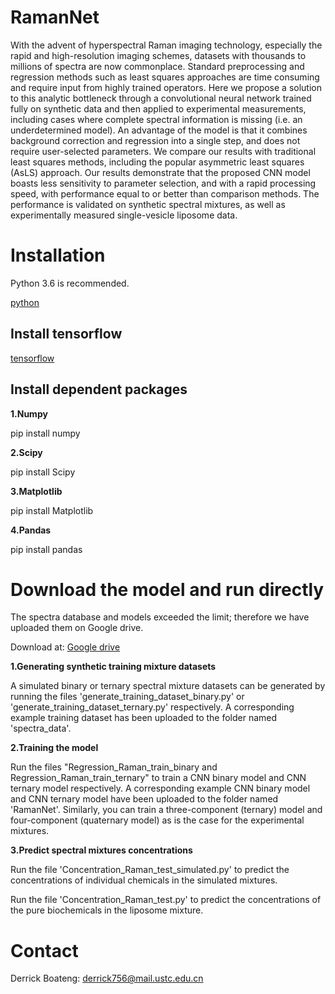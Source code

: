 # RamanNet
With the advent of hyperspectral Raman imaging technology, especially the rapid and high-resolution imaging schemes, datasets with thousands to millions of spectra are now commonplace. Standard preprocessing and regression methods such as least squares approaches are time consuming and require input from highly trained operators. Here we propose a solution to this analytic bottleneck through a convolutional neural network trained fully on synthetic data and then applied to experimental measurements, including cases where complete spectral information is missing (i.e. an underdetermined model). An advantage of the model is that it combines background correction and regression into a single step, and does not require user-selected parameters. We compare our results with traditional least squares methods, including the popular asymmetric least squares (AsLS) approach. Our results demonstrate that the proposed CNN model boasts less sensitivity to parameter selection, and with a rapid processing speed, with performance equal to or better than comparison methods. The performance is validated on synthetic spectral mixtures, as well as experimentally measured single-vesicle liposome data.
# Installation
Python 3.6 is recommended.

[python](https://www.python.org/)

## Install tensorflow

[tensorflow](https://www.tensorflow.org/)

## Install dependent packages
**1.Numpy**

pip install numpy

**2.Scipy**

pip install Scipy

**3.Matplotlib**

pip install Matplotlib

**4.Pandas**

pip install pandas

# Download the model and run directly
The spectra database and models exceeded the limit; therefore we have uploaded them on Google drive.

Download at: [Google drive](https://drive.google.com/drive/folders/16bgVecnjALsifiu14kMi9xshx5iXEhnu)

**1.Generating synthetic training mixture datasets**

A simulated binary or ternary spectral mixture datasets can be generated by running the files 'generate_training_dataset_binary.py' or 'generate_training_dataset_ternary.py' respectively. A corresponding example training dataset has been uploaded to the folder named 'spectra_data'.

**2.Training the model**

Run the files "Regression_Raman_train_binary and Regression_Raman_train_ternary" to train a CNN binary model and CNN ternary model respectively. A corresponding example CNN binary model and CNN ternary model have been uploaded to the folder named 'RamanNet'. Similarly, you can train a three-component (ternary) model and four-component (quaternary model) as is the case for the experimental mixtures.

**3.Predict spectral mixtures concentrations**

Run the file 'Concentration_Raman_test_simulated.py' to predict the concentrations of individual chemicals in the simulated mixtures.

Run the file 'Concentration_Raman_test.py' to predict the concentrations of the pure biochemicals in the liposome mixture.

# Contact
Derrick Boateng: derrick756@mail.ustc.edu.cn
